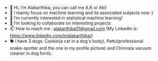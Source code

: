 - 👋 Hi, I’m Alakarthika, you can call me A.K or Aki!
- 👀 I mainly focus on machine learning and its associated subjects now :)
- 🌱 I’m currently interested in statistical machine learning!
- 💞️ I’m looking to collaborate on interesting projects
- 📫 How to reach me : alakarthika01@gmail.com (My LinkedIn is: https://www.linkedin.com/in/alakarthika/)
- 🐕 I have 3 dogs: Cookie(a cat in a dog's body), Pattu(professional snake-spotter and the one in my profile picture) and Chinna(a vacuum cleaner in dog form). 

<!---
aki-au/aki-au is a ✨ special ✨ repository because its `README.md` (this file) appears on your GitHub profile.
You can click the Preview link to take a look at your changes.
--->
